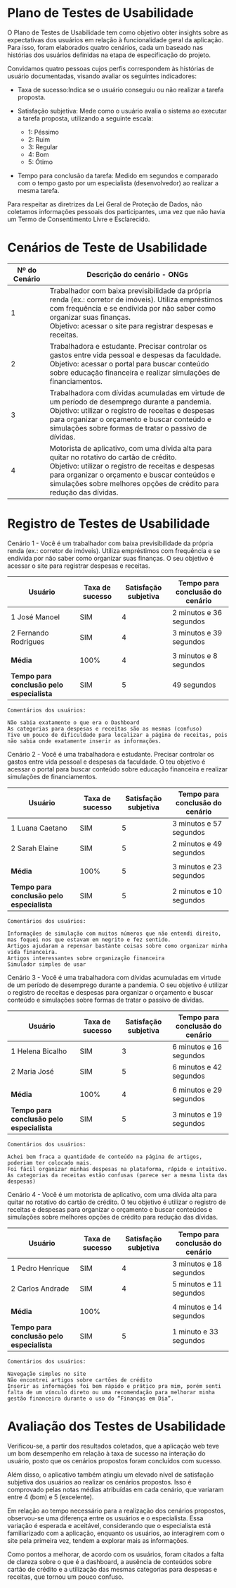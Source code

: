# Plano de Testes de Usabilidade

O Plano de Testes de Usabilidade tem como objetivo obter insights sobre as expectativas dos usuários em relação à funcionalidade geral da aplicação. Para isso, foram elaborados quatro cenários, cada um baseado nas histórias dos usuários definidas na etapa de especificação do projeto.

Convidamos quatro pessoas cujos perfis correspondem às histórias de usuário documentadas, visando avaliar os seguintes indicadores:

- Taxa de sucesso:Indica se o usuário conseguiu ou não realizar a tarefa proposta.

- Satisfação subjetiva: Mede como o usuário avalia o sistema ao executar a tarefa proposta, utilizando a seguinte escala:

  - 1: Péssimo
  - 2: Ruim
  - 3: Regular
  - 4: Bom
  - 5: Ótimo

- Tempo para conclusão da tarefa: Medido em segundos e comparado com o tempo gasto por um especialista (desenvolvedor) ao realizar a mesma tarefa.

Para respeitar as diretrizes da Lei Geral de Proteção de Dados, não coletamos informações pessoais dos participantes, uma vez que não havia um Termo de Consentimento Livre e Esclarecido.


# Cenários de Teste de Usabilidade #

| Nº do Cenário | Descrição do cenário - ONGs |
|---------------|----------------------|
| 1             | Trabalhador com baixa previsibilidade da própria renda (ex.: corretor de imóveis). Utiliza empréstimos com frequência e se endivida por não saber como organizar suas finanças. <br> Objetivo: acessar o site para registrar despesas e receitas.  |
| 2             | Trabalhadora e estudante. Precisar controlar os gastos entre vida pessoal e despesas da faculdade. <br> Objetivo: acessar o portal para buscar conteúdo sobre educação financeira e realizar simulações de financiamentos.|
| 3             | Trabalhadora com dívidas acumuladas em virtude de um período de desemprego durante a pandemia. <br> Objetivo: utilizar o registro de receitas e despesas para organizar o orçamento e buscar conteúdo e simulações sobre formas de tratar o passivo de dívidas. |
| 4             |Motorista de aplicativo, com uma dívida alta para quitar no rotativo do cartão de crédito. <br> Objetivo: utilizar o registro de receitas e despesas para organizar o orçamento e buscar conteúdos e simulações sobre melhores opções de crédito para redução das dívidas. |

# Registro de Testes de Usabilidade #

Cenário 1 - Você é um trabalhador com baixa previsibilidade da própria renda (ex.: corretor de imóveis). Utiliza empréstimos com frequência e se endivida por não saber como organizar suas finanças. O seu objetivo é acessar o site para registrar despesas e receitas.

| Usuário                                    | Taxa de sucesso | Satisfação subjetiva | Tempo para conclusão do cenário |
|--------------------------------------------|-----------------|----------------------|---------------------------------|
| 1 José Manoel                              | SIM             |  4                   | 2 minutos e 36 segundos         |
| 2 Fernando Rodrigues                       | SIM             | 4                    | 3 minutos e 39 segundos         |
|                                            |                 |                      |                                 |
| **Média**                                  | 100%            | 4                    | 3 minutos e 8 segundos          |
| **Tempo para conclusão pelo especialista** | SIM             |  5                   | 49 segundos                     |

```
Comentários dos usuários: 

Não sabia exatamente o que era o Dashboard
As categorias para despesas e receitas são as mesmas (confuso)
Tive um pouco de dificuldade para localizar a página de receitas, pois não sabia onde exatamente inserir as informações.
```

Cenário 2 - Você é uma trabalhadora e estudante. Precisar controlar os gastos entre vida pessoal e despesas da faculdade. O teu objetivo é acessar o portal para buscar conteúdo sobre educação financeira e realizar simulações de financiamentos.

| Usuário                                    | Taxa de sucesso | Satisfação subjetiva | Tempo para conclusão do cenário |
|--------------------------------------------|-----------------|----------------------|---------------------------------|
| 1 Luana Caetano                            | SIM             | 5                    | 3 minutos e 57 segundos         |
| 2 Sarah Elaine                             | SIM             | 5                    | 2 minutos e 49 segundos         |
|                                            |                 |                      |                                 |
| **Média**                                  | 100%            | 5                    | 3 minutos e 23 segundos         |
| **Tempo para conclusão pelo especialista** | SIM             | 5                    | 2 minutos e 10 segundos         |

```
Comentários dos usuários: 

Informações de simulação com muitos números que não entendi direito, mas foquei nos que estavam em negrito e fez sentido.
Artigos ajudaram a repensar bastante coisas sobre como organizar minha vida financeira.
Artigos interessantes sobre organização financeira
Simulador simples de usar
```

Cenário 3 - Você é uma trabalhadora com dívidas acumuladas em virtude de um período de desemprego durante a pandemia. O seu objetivo é utilizar o registro de receitas e despesas para organizar o orçamento e buscar conteúdo e simulações sobre formas de tratar o passivo de dívidas.

| Usuário                                    | Taxa de sucesso | Satisfação subjetiva | Tempo para conclusão do cenário |
|--------------------------------------------|-----------------|----------------------|---------------------------------|
| 1 Helena Bicalho                           | SIM             | 3                    | 6 minutos e 16 segundos         |
| 2 Maria José                               | SIM             | 5                    | 6 minutos e 42 segundos         |
|                                            |                 |                      |                                 |
| **Média**                                  | 100%            | 4                    | 6 minutos e 29 segundos         |
| **Tempo para conclusão pelo especialista** | SIM             | 5                    | 3 minutos e 19 segundos         |

```
Comentários dos usuários: 

Achei bem fraca a quantidade de conteúdo na página de artigos, poderiam ter colocado mais.
Foi fácil organizar minhas despesas na plataforma, rápido e intuitivo.
As categorias da receitas estão confusas (parece ser a mesma lista das despesas) 
```

Cenário 4 - Você é um motorista de aplicativo, com uma dívida alta para quitar no rotativo do cartão de crédito. O teu objetivo é utilizar o registro de receitas e despesas para organizar o orçamento e buscar conteúdos e simulações sobre melhores opções de crédito para redução das dívidas.

| Usuário                                    | Taxa de sucesso | Satisfação subjetiva | Tempo para conclusão do cenário |
|--------------------------------------------|-----------------|----------------------|---------------------------------|
| 1 Pedro Henrique                           | SIM             | 4                    | 3 minutos e 18 segundos         |
| 2 Carlos Andrade                           | SIM             | 4                    | 5 minutos e 11 segundos         |
|                                            |                 |                      |                                 |
| **Média**                                  | 100%            |                      | 4 minutos e 14 segundos         |
| **Tempo para conclusão pelo especialista** | SIM             | 5                    | 1 minuto e 33 segundos          |

```
Comentários dos usuários: 

Navegação simples no site
Não encontrei artigos sobre cartões de crédito
Inserir as informações foi bem rápido e prático pra mim, porém senti falta de um vínculo direto ou uma recomendação para melhorar minha gestão financeira durante o uso do “Finanças em Dia”.
```


# Avaliação dos Testes de Usabilidade #

Verificou-se, a partir dos resultados coletados, que a aplicação web teve um bom desempenho em relação à taxa de sucesso na interação do usuário, posto que os cenários propostos foram concluídos com sucesso.

Além disso, o aplicativo também atingiu um elevado nível de satisfação subjetiva dos usuários ao realizar os cenários propostos. Isso é comprovado pelas notas médias atribuídas em cada cenário, que variaram entre 4 (bom) e 5 (excelente).

Em relação ao tempo necessário para a realização dos cenários propostos, observou-se uma diferença entre os usuários e o especialista. Essa variação é esperada e aceitável, considerando que o especialista está familiarizado com a aplicação, enquanto os usuários, ao interagirem com o site pela primeira vez, tendem a explorar mais as informações.

Como pontos a melhorar, de acordo com os usuários, foram citados a falta de clareza sobre o que é a dashboard, a ausência de conteúdos sobre cartão de crédito e a utilização das mesmas categorias para despesas e receitas, que tornou um pouco confuso.

